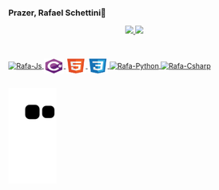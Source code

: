 ### Prazer, Rafael Schettini👋

<div align="center">
  <a href="https://github.com/rafaschettini">
  <img height="155em" src="https://github-readme-stats.vercel.app/api?username=rafaschettini&show_icons=true&theme=dark&include_all_commits=true&count_private=true"/>
  <img height="155em" src="https://github-readme-stats.vercel.app/api/top-langs/?username=rafaschettini&layout=compact&langs_count=7&theme=dark"/>
</div>

  ##
  <div style="display: inline_block"><br>
  <img align="center" alt="Rafa-Js" height="40" width="40" src="https://img.icons8.com/fluency/48/000000/ruby-gemstone.png"/>
  <img align="center" alt="Rafa-Csharp" height="30" width="40" src="https://raw.githubusercontent.com/devicons/devicon/master/icons/csharp/csharp-original.svg">
  <img align="center" alt="Rafa-HTML" height="30" width="40" src="https://raw.githubusercontent.com/devicons/devicon/master/icons/html5/html5-original.svg">
  <img align="center" alt="Rafa-CSS" height="30" width="40" src="https://raw.githubusercontent.com/devicons/devicon/master/icons/css3/css3-original.svg">
  <img align="center" alt="Rafa-Python" height="40" width="40"  src="https://img.icons8.com/color/48/000000/adobe-photoshop--v1.png"/>
  <img align="center" alt="Rafa-Csharp" height="40" width="40" src="https://img.icons8.com/color/48/000000/adobe-premiere-pro--v1.png"/>
  
</div>
  
  ##

 
  ![Snake animation](https://github.com/rafaballerini/rafaballerini/blob/output/github-contribution-grid-snake.svg)
 
</div>
